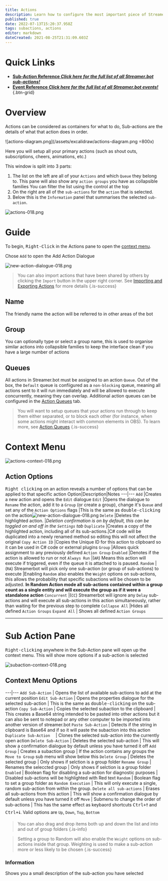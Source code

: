```yaml
---
title: Actions
description: Learn how to configure the most important piece of Streamer.bot - Actions & Sub-Actions!
published: true
date: 2022-07-13T15:20:37.958Z
tags: subactions, actions
editor: markdown
dateCreated: 2021-08-25T21:31:09.603Z
---
```


# Quick Links

- [<i class="mdi mdi-lightning-bolt-outline primary--text"></i> **Sub-Action Reference *Click here for the full list of all Streamer.bot sub-actions!***](/en/Sub-Actions/YouTube)
- [<i class="mdi mdi-chevron-right primary--text"></i> **Event Reference *Click here for the full list of all Streamer.bot events!***](/en/Sub-Actions/YouTube)
{.btn-grid}

# Overview
Actions can be considered as containers for what to do, Sub-actions are the details of what that action does in order.

![actions-diagram.png](/assets/excalidraw/actions-diagram.png =800x)

Here you will setup all your primary actions (such as shout outs, subscriptions, cheers, animations, etc.)

This window is split into 3 parts:
1) The list on the left are all of your `Actions` and which `Queue` they belong to.
		This pane will also show any `action groups` you have as collapsible families
    You can filter the list using the control at the top
2) On the right are all of the `sub-actions` for the `action` that is selected. 
3) Below this is the `Information` panel that summarises the selected `sub-action`.

![actions-018.png](/actions-018.png)

# Guide

To begin, <kbd>Right-Click</kbd> in the Actions pane to open the [context menu](/en/Actions#context-menu). 


Chose `Add` to open the Add Action Dialogue

![new-action-dialogue-018.png](/new-action-dialogue-018.png)

> You can also import actions that have been shared by others by clicking the `Import` button in the upper right corner.
See [Importing and Exporting Actions](/en/Actions/Importing-and-Exporting) for more details
{.is-success}


## Name

The friendly name the action will be referred to in other areas of the bot



## Group

You can optionally type or select a group name, this is used to organise similar actions into collapsible families to keep the interface clean if you have a large number of actions


## Queues

All actions in Streamer.bot must be assigned to an action `Queue`. Out of the box, the `Default` queue is confiigured as a `non-blocking` queue, meaning all actions sent to it will run immediately and will be allowed to execute concurrently, meaning they can overlap. Additional action queues can be configured in the [Action Queues](/en/Action-Queues) tab.

> You will want to setup queues that your actions run through to keep them either separated, or to block each other (for instance, when some actions might interact with common elements in OBS). To learn more, see [Action Queues](/en/Settings/General)
{.is-success}



# Context Menu

![actions-context-018.png](/actions-context-018.png)

## Action Options

<kbd>Right clicking</kbd> on an action reveals a number of options that can be applied to that specific action
Option|Description|Notes
---|---
`Add` |Creates a new action and opens the `Edit` dialogue 
`Edit` |Opens the dialogue to `Rename` the action, add it to a `Group` (or create a group), change it's `Queue` and set any of the `Action Options` flags |This is the same as <kbd>double-clicking</kbd> on the action![new-action-dialogue-018.png](/new-action-dialogue-018.png)
`Delete` |Deletes the highlighted action. |*Deletion confirmation is on by default, this can be toggled on and off in the `Settings` tab*
`Duplicate` |Creates a copy of the highlighted action, including all of its sub-actions.|C# code will be duplicated into a newly renamed method so editing this will not affect the original
`Copy Action ID` |Copies the Unique ID for this action to clipboard so it can be used in C# code or external plugins
`Group` |Allows quick assignment to any previously defined `Action Group`
`Enabled` |Denotes if the action is allowed to run or not
`Always Run` |(`AR`) Means this action will execute if triggered, even if the queue it is attached to is paused.
`Random` |(`RA`) Streamerbot will pick only one sub-action (or group of sub-actions) to execute |Enabling `Random` also enables the `Weight` options on sub-actions, this allows the probability that specific subactions will be chosen to be adjusted. **In Random Action mode all sub-actions contained within a group count as a single entity and will execute the group as if it were a standalone action**
`Concurrent` |(`CC`) Streamerbot will ignore any `Delay` sub-actions and will execute all sub-actions in this action simultaneously, rather than waiting for the previous step to complete
`Collapse All` |Hides all defined `Action Groups` 
`Expand All` | Shows all defined `Action Groups`

***
# Sub Action Pane

<kbd>Right-clicking</kbd> anywhere in the Sub-Action pane will open up the context menu. This will show more options if a sub-action is selected 

![subaction-context-018.png](/subaction-context-018.png)


## Context Menu Options
---|---
`Add Sub-Action` | Opens the list of available sub-actions to add at the current position
`Edit Sub-Action` | Opens the properties dialogue for the selected sub-action | This is the same as <kbd>double-clicking</kbd> on the sub-action
`Copy Sub-Action` | Copies the selected subaction to the clipboard | This creates a Base64 string intended to be pasted into other actions but it can also be sent to notepad or any other computer to be imported into another version of streamer.bot
`Paste Sub-Action` | Detects if the string in clipboard is Base64 and if so it will paste the subaction into this action
`Duplicate Sub-Action  ` | Clones the selected sub-action into the currently open action
`Delete Sub-Action` | Deletes the selected sub-action | This will show a confirmation dialogue by default unless you have turned it off
`Add Group` | Creates a subaction group | If the action contains any groups the `Move to Group` sub menu will show below this
`Delete Group` | Deletes the selected group | Only shows if selction is a group folder
`Rename Group` | Renames the seleccted group | Only shows if selction is a group folder
`Enabled` | Boolean flag for disabling a sub-action for diagnostic purposes | Disabled sub-actions will be highlighted with Red text
`Random` | Boolean flag to set a group folder as `Random Execution` | This will only execute a single, random sub-action from within the group. 
`Delete all sub-actions` | Erases all sub-actions from this action |  This will show a confirmation dialogue by default unless you have turned it off
`Move` | Submenu to change the order of sub-actions | This has the same effect as keybaord shortcuts <kbd>Ctrl+🠕</kbd> and <kbd>Ctrl+🠗</kbd>. Valid options are `Up`, `Down`, `Top`, `Bottom`

> You can also drag and drop items both up and down the list and into and out of group folders
{.is-info}

> Setting a group to Random will also enable the `Weight` options on sub-actions inside that group. 
Weighting is used to make a sub-action more or less likely to be chosen
{.is-success}


### Information

Shows you a small description of the sub-action you have selected